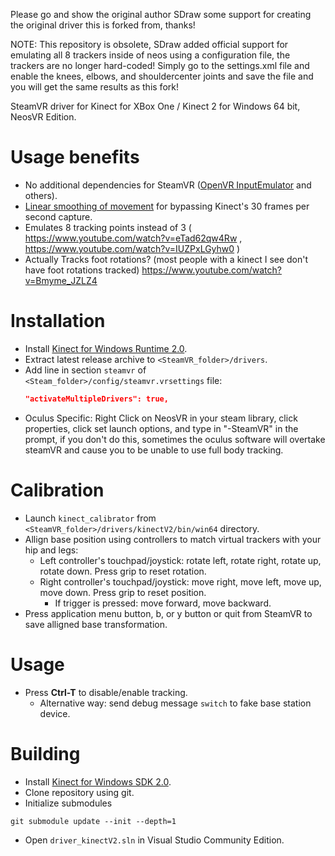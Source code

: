 Please go and show the original author SDraw some support for creating the original driver this is forked from, thanks!

NOTE: This repository is obsolete, SDraw added official support for emulating all 8 trackers inside of neos using a configuration file, the trackers are no longer hard-coded!
Simply go to the settings.xml file and enable the knees, elbows, and shouldercenter joints and save the file and you will get the same results as this fork!

SteamVR driver for Kinect for XBox One / Kinect 2 for Windows 64 bit, NeosVR Edition.

# Usage benefits
* No additional dependencies for SteamVR ([OpenVR InputEmulator](https://github.com/matzman666/OpenVR-InputEmulator) and others).
* [Linear smoothing of movement](https://twitter.com/SDraw_/status/1231987403721756672) for bypassing Kinect's 30 frames per second capture. 
* Emulates 8 tracking points instead of 3 ( https://www.youtube.com/watch?v=eTad62qw4Rw , https://www.youtube.com/watch?v=IUZPxLGyhw0 )
* Actually Tracks foot rotations? (most people with a kinect I see don't have foot rotations tracked) https://www.youtube.com/watch?v=Bmyme_JZLZ4

# Installation
* Install [Kinect for Windows Runtime 2.0](https://www.microsoft.com/en-us/download/details.aspx?id=44559).
* Extract latest release archive to `<SteamVR_folder>/drivers`.
* Add line in section `steamvr` of `<Steam_folder>/config/steamvr.vrsettings` file:
  ```JSON
  "activateMultipleDrivers": true,
  ```
 * Oculus Specific: Right Click on NeosVR in your steam library, click properties, click set launch options, and type in "-SteamVR" in the prompt, if you don't do this, sometimes the oculus software will overtake steamVR and cause you to be unable to use full body tracking.


# Calibration
* Launch `kinect_calibrator` from `<SteamVR_folder>/drivers/kinectV2/bin/win64` directory.
* Allign base position using controllers to match virtual trackers with your hip and legs:
  * Left controller's touchpad/joystick: rotate left, rotate right, rotate up, rotate down. Press grip to reset rotation.
  * Right controller's touchpad/joystick: move right, move left, move up, move down. Press grip to reset position.
    * If trigger is pressed: move forward, move backward.
* Press application menu button, b, or y button or quit from SteamVR to save alligned base transformation.

# Usage
* Press **Ctrl-T** to disable/enable tracking.
  * Alternative way: send debug message `switch` to fake base station device.

# Building
* Install [Kinect for Windows SDK 2.0](https://www.microsoft.com/en-us/download/details.aspx?id=44561).
* Clone repository using git.
* Initialize submodules
```
git submodule update --init --depth=1
```
* Open `driver_kinectV2.sln` in Visual Studio Community Edition.
